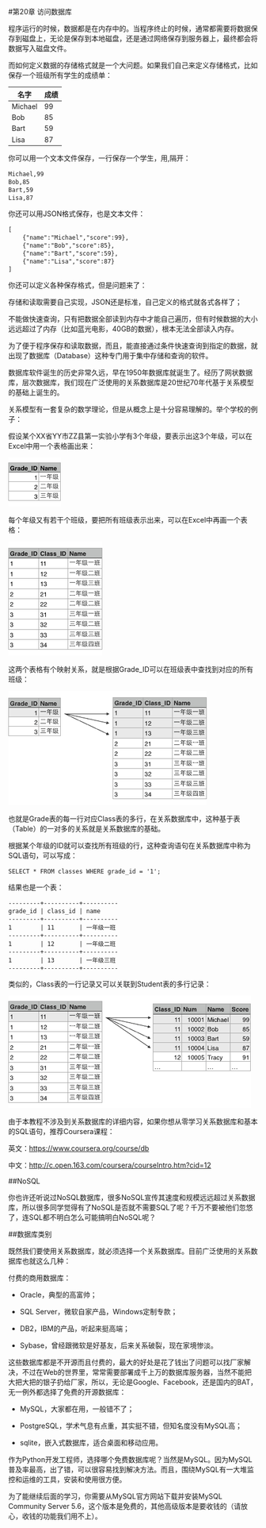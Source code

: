 #第20章 访问数据库

程序运行的时候，数据都是在内存中的。当程序终止的时候，通常都需要将数据保存到磁盘上，无论是保存到本地磁盘，还是通过网络保存到服务器上，最终都会将数据写入磁盘文件。

而如何定义数据的存储格式就是一个大问题。如果我们自己来定义存储格式，比如保存一个班级所有学生的成绩单：

|名字	|成绩
|-|-|
|Michael	|99
|Bob	|85
|Bart	|59
|Lisa	|87
你可以用一个文本文件保存，一行保存一个学生，用,隔开：

	Michael,99
	Bob,85
	Bart,59
	Lisa,87
你还可以用JSON格式保存，也是文本文件：

	[
	    {"name":"Michael","score":99},
	    {"name":"Bob","score":85},
	    {"name":"Bart","score":59},
	    {"name":"Lisa","score":87}
	]
你还可以定义各种保存格式，但是问题来了：

存储和读取需要自己实现，JSON还是标准，自己定义的格式就各式各样了；

不能做快速查询，只有把数据全部读到内存中才能自己遍历，但有时候数据的大小远远超过了内存（比如蓝光电影，40GB的数据），根本无法全部读入内存。

为了便于程序保存和读取数据，而且，能直接通过条件快速查询到指定的数据，就出现了数据库（Database）这种专门用于集中存储和查询的软件。

数据库软件诞生的历史非常久远，早在1950年数据库就诞生了。经历了网状数据库，层次数据库，我们现在广泛使用的关系数据库是20世纪70年代基于关系模型的基础上诞生的。

关系模型有一套复杂的数学理论，但是从概念上是十分容易理解的。举个学校的例子：

假设某个XX省YY市ZZ县第一实验小学有3个年级，要表示出这3个年级，可以在Excel中用一个表格画出来：

![grade](../image/chapter20/20-1.jpg)

每个年级又有若干个班级，要把所有班级表示出来，可以在Excel中再画一个表格：

![class](../image/chapter20/20-2.jpg)

这两个表格有个映射关系，就是根据Grade_ID可以在班级表中查找到对应的所有班级：

![grade-classes](../image/chapter20/20-3.jpg)

也就是Grade表的每一行对应Class表的多行，在关系数据库中，这种基于表（Table）的一对多的关系就是关系数据库的基础。

根据某个年级的ID就可以查找所有班级的行，这种查询语句在关系数据库中称为SQL语句，可以写成：

	SELECT * FROM classes WHERE grade_id = '1';
结果也是一个表：

	---------+----------+----------
	grade_id | class_id | name
	---------+----------+----------
	1        | 11       | 一年级一班
	---------+----------+----------
	1        | 12       | 一年级二班
	---------+----------+----------
	1        | 13       | 一年级三班
	---------+----------+----------
类似的，Class表的一行记录又可以关联到Student表的多行记录：

![class-students](../image/chapter20/20-4.jpg)

由于本教程不涉及到关系数据库的详细内容，如果你想从零学习关系数据库和基本的SQL语句，推荐Coursera课程：

英文：https://www.coursera.org/course/db

中文：http://c.open.163.com/coursera/courseIntro.htm?cid=12

##NoSQL

你也许还听说过NoSQL数据库，很多NoSQL宣传其速度和规模远远超过关系数据库，所以很多同学觉得有了NoSQL是否就不需要SQL了呢？千万不要被他们忽悠了，连SQL都不明白怎么可能搞明白NoSQL呢？

##数据库类别

既然我们要使用关系数据库，就必须选择一个关系数据库。目前广泛使用的关系数据库也就这么几种：

付费的商用数据库：

- Oracle，典型的高富帅；

- SQL Server，微软自家产品，Windows定制专款；

- DB2，IBM的产品，听起来挺高端；

- Sybase，曾经跟微软是好基友，后来关系破裂，现在家境惨淡。

这些数据库都是不开源而且付费的，最大的好处是花了钱出了问题可以找厂家解决，不过在Web的世界里，常常需要部署成千上万的数据库服务器，当然不能把大把大把的银子扔给厂家，所以，无论是Google、Facebook，还是国内的BAT，无一例外都选择了免费的开源数据库：

- MySQL，大家都在用，一般错不了；

- PostgreSQL，学术气息有点重，其实挺不错，但知名度没有MySQL高；

- sqlite，嵌入式数据库，适合桌面和移动应用。

作为Python开发工程师，选择哪个免费数据库呢？当然是MySQL。因为MySQL普及率最高，出了错，可以很容易找到解决方法。而且，围绕MySQL有一大堆监控和运维的工具，安装和使用很方便。

为了能继续后面的学习，你需要从MySQL官方网站下载并安装MySQL Community Server 5.6，这个版本是免费的，其他高级版本是要收钱的（请放心，收钱的功能我们用不上）。